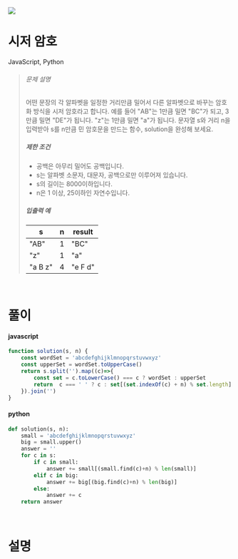 ![](/img/programmers.png)

# 시저 암호

JavaScript, Python

>###### 문제 설명
>
>어떤 문장의 각 알파벳을 일정한 거리만큼 밀어서 다른 알파벳으로 바꾸는 암호화 방식을 시저 암호라고 합니다. 예를 들어 "AB"는 1만큼 밀면 "BC"가 되고, 3만큼 밀면 "DE"가 됩니다. "z"는 1만큼 밀면 "a"가 됩니다. 문자열 s와 거리 n을 입력받아 s를 n만큼 민 암호문을 만드는 함수, solution을 완성해 보세요.
>
>##### 제한 조건
>
>-   공백은 아무리 밀어도 공백입니다.
>-   s는 알파벳 소문자, 대문자, 공백으로만 이루어져 있습니다.
>-   s의 길이는 8000이하입니다.
>-   n은 1 이상, 25이하인 자연수입니다.
>
>##### 입출력 예
>
>| s | n | result |
>| --- | --- | --- |
>| "AB" | 1 | "BC" |
>| "z" | 1 | "a" |
>| "a B z" | 4 | "e F d" |

<br/>

# 풀이

#### javascript
```javascript
function solution(s, n) {
    const wordSet = 'abcdefghijklmnopqrstuvwxyz'
    const upperSet = wordSet.toUpperCase()
    return s.split('').map((c)=>{
        const set = c.toLowerCase() === c ? wordSet : upperSet
        return  c === ' ' ? c : set[(set.indexOf(c) + n) % set.length]
    }).join('')
}
```  
#### python
```python
def solution(s, n):
    small = 'abcdefghijklmnopqrstuvwxyz'
    big = small.upper()
    answer = ''
    for c in s:
        if c in small:
            answer += small[(small.find(c)+n) % len(small)]
        elif c in big:
            answer += big[(big.find(c)+n) % len(big)]
        else:
            answer += c
    return answer
```

<br/>

# 설명
